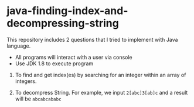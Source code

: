 # java-finding-index-and-decompressing-string

This repository includes 2 questions that I tried to implement with Java language.
- All programs will interact with a user via console
- Use JDK 1.8 to execute program

1. To find and get index(es) by searching for an integer within an array of integers.

2. To decompress String. For example, we input `2[abc]3[ab]c` and a result will be `abcabcababc`
